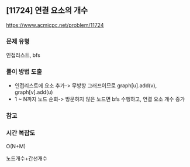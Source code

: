 ## [11724] 연결 요소의 개수

https://www.acmicpc.net/problem/11724  

### 문제 유형

인접리스트, bfs

### 풀이 방법 도출
- 인접리스트에 요소 추가-> 무방향 그래프이므로 graph[u].add(v), graph[v].add(u)
- 1 ~ N까지 노드 순회-> 방문하지 않은 노드면 bfs 수행하고, 연결 요소 개수 증가

### 참고

### 시간 복잡도
O(N+M)

노드개수+간선개수